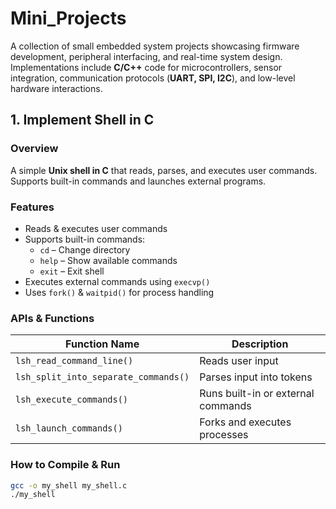 # **Mini_Projects**

A collection of small embedded system projects showcasing firmware development, peripheral interfacing, and real-time system design. Implementations include **C/C++** code for microcontrollers, sensor integration, communication protocols (**UART, SPI, I2C**), and low-level hardware interactions.

## **1. Implement Shell in C**

### **Overview**
A simple **Unix shell in C** that reads, parses, and executes user commands. Supports built-in commands and launches external programs.

### **Features**
- Reads & executes user commands  
- Supports built-in commands:  
  - `cd` – Change directory  
  - `help` – Show available commands  
  - `exit` – Exit shell  
- Executes external commands using `execvp()`  
- Uses `fork()` & `waitpid()` for process handling  

### **APIs & Functions**
| Function Name                    | Description                           |
|----------------------------------|---------------------------------------|
| `lsh_read_command_line()`        | Reads user input                      |
| `lsh_split_into_separate_commands()` | Parses input into tokens              |
| `lsh_execute_commands()`         | Runs built-in or external commands    |
| `lsh_launch_commands()`          | Forks and executes processes          |

### **How to Compile & Run**
```sh
gcc -o my_shell my_shell.c
./my_shell
